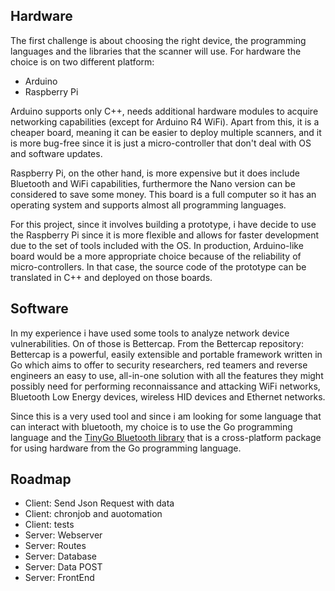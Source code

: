 
## Hardware
The first challenge is about choosing the right device, the programming languages and the libraries that the scanner will use.
For hardware the choice is on two different platform:
- Arduino
- Raspberry Pi

Arduino supports only C++, needs additional hardware modules to acquire networking capabilities (except for Arduino R4 WiFi). Apart from this, it is a cheaper board, meaning it can be easier to deploy multiple scanners, and it is  more bug-free since it is just a micro-controller that don't deal with OS and software updates.

Raspberry Pi, on the other hand, is more expensive but it does include Bluetooth and WiFi capabilities, furthermore the Nano version can be considered to save some money. This board is a full computer so it has an operating system and supports almost all programming languages.

For this project, since it involves building a prototype, i have decide to use the Raspberry Pi since it is more flexible and allows for faster development due to the set of tools included with the OS. In production, Arduino-like board would be a more appropriate choice because of the reliability of micro-controllers. In that case, the source code of the prototype can be translated in C++ and deployed on those boards.

## Software
In my experience i have used some tools to analyze network device vulnerabilities. On of those is Bettercap.
From the Bettercap repository:
Bettercap is a powerful, easily extensible and portable framework written in Go which aims to offer to security researchers, red teamers and reverse engineers an easy to use, all-in-one solution with all the features they might possibly need for performing reconnaissance and attacking WiFi networks, Bluetooth Low Energy devices, wireless HID devices and Ethernet networks.

Since this is a very used tool and since i am looking for some language that can interact with bluetooth, my choice is to use the Go programming language and the [TinyGo Bluetooth library](https://github.com/tinygo-org/bluetooth#go-bluetooth) that is a cross-platform package for using hardware from the Go programming language.


## Roadmap
- Client: Send Json Request with data
- Client: chronjob and auotomation
- Client: tests
- Server: Webserver
- Server: Routes
- Server: Database
- Server: Data POST
- Server: FrontEnd